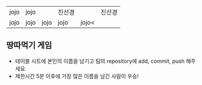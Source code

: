 <table>
      <tbody>
        <tr>
          <td>jojo</td>
          <td>jojo</td>
          <td></td>
          <td>진선경<td>
          <td>진선경</td>
        </tr>
        <tr>
          <td>jojo</td>
          <td>jojo</td>
          <td>jojo</td>
          <td>jojo</td>
          <td>jojo<</td>
        </tr>
      </tbody>
</table>

## 땅따먹기 게임

- 테이블 시트에 본인의 이름을 남기고 팀의 repository에 add, commit, push 해주세요.
- 제한시간 5분 이후에 가장 많은 이름을 남긴 사람이 우승!
